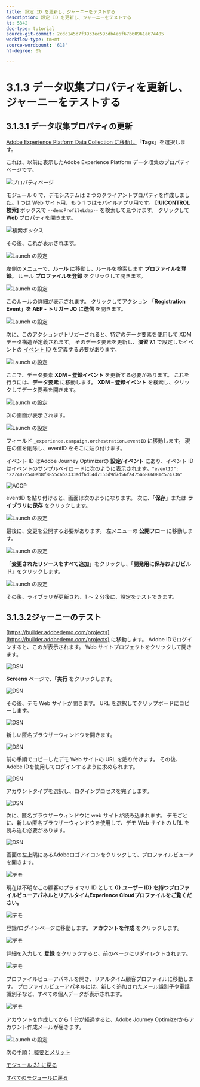 ```yaml
---
title: 設定 ID を更新し、ジャーニーをテストする
description: 設定 ID を更新し、ジャーニーをテストする
kt: 5342
doc-type: tutorial
source-git-commit: 2cdc145d7f3933ec593db4e6f67b60961a674405
workflow-type: tm+mt
source-wordcount: '618'
ht-degree: 0%

---
```


# 3.1.3 データ収集プロパティを更新し、ジャーニーをテストする

## 3.1.3.1 データ収集プロパティの更新

[Adobe Experience Platform Data Collection に移動し ](https://experience.adobe.com/launch/) 「**Tags**」を選択します。

これは、以前に表示したAdobe Experience Platform データ収集のプロパティページです。

![ プロパティページ ](./../../../modules/datacollection/module1.1/images/launch1.png)

モジュール 0 で、デモシステムは 2 つのクライアントプロパティを作成しました。1 つは Web サイト用、もう 1 つはモバイルアプリ用です。 **[!UICONTROL 検索]** ボックスで `--demoProfileLdap--` を検索して見つけます。 クリックして **Web** プロパティを開きます。

![ 検索ボックス ](./../../../modules/datacollection/module1.1/images/property6.png)

その後、これが表示されます。

![Launch の設定 ](./images/rule1.png)

左側のメニューで、**ルール** に移動し、ルールを検索します **プロファイルを登録**。 ルール **プロファイルを登録** をクリックして開きます。

![Launch の設定 ](./images/rule2.png)

このルールの詳細が表示されます。 クリックしてアクション **「Registration Event」を AEP - トリガー JO に送信** を開きます。

![Launch の設定 ](./images/rule3.png)

次に、このアクションがトリガーされると、特定のデータ要素を使用して XDM データ構造が定義されます。 そのデータ要素を更新し、**演習 7.1** で設定したイベントの [ イベント ID](./ex1.md) を定義する必要があります。

![Launch の設定 ](./images/rule4.png)

ここで、データ要素 **XDM – 登録イベント** を更新する必要があります。 これを行うには、**データ要素** に移動します。 **XDM – 登録イベント** を検索し、クリックしてデータ要素を開きます。

![Launch の設定 ](./images/rule5.png)

次の画面が表示されます。

![Launch の設定 ](./images/rule6.png)

フィールド `_experience.campaign.orchestration.eventID` に移動します。 現在の値を削除し、eventID をそこに貼り付けます。

イベント ID はAdobe Journey Optimizerの **設定/イベント** にあり、イベント ID はイベントのサンプルペイロードに次のように表示されます。`"eventID": "227402c540eb8f8855c6b2333adf6d54d7153d9d7d56fa475a6866081c574736"`

![ACOP](./images/payloadeventID.png)

eventID を貼り付けると、画面は次のようになります。 次に、「**保存**」または **ライブラリに保存** をクリックします。

![Launch の設定 ](./images/rule7.png)

最後に、変更を公開する必要があります。 左メニューの **公開フロー** に移動します。

![Launch の設定 ](./images/rule8.png)

「**変更されたリソースをすべて追加**」をクリックし、「**開発用に保存およびビルド**」をクリックします。

![Launch の設定 ](./images/rule9.png)

その後、ライブラリが更新され、1 ～ 2 分後に、設定をテストできます。

## 3.1.3.2ジャーニーのテスト

[https://builder.adobedemo.com/projects](https://builder.adobedemo.com/projects) に移動します。 Adobe IDでログインすると、このが表示されます。 Web サイトプロジェクトをクリックして開きます。

![DSN](./../../../modules/gettingstarted/gettingstarted/images/web8.png)

**Screens** ページで、「**実行** をクリックします。

![DSN](./../../../modules/datacollection/module1.1/images/web2.png)

その後、デモ Web サイトが開きます。 URL を選択してクリップボードにコピーします。

![DSN](./../../../modules/gettingstarted/gettingstarted/images/web3.png)

新しい匿名ブラウザーウィンドウを開きます。

![DSN](./../../../modules/gettingstarted/gettingstarted/images/web4.png)

前の手順でコピーしたデモ Web サイトの URL を貼り付けます。 その後、Adobe IDを使用してログインするように求められます。

![DSN](./../../../modules/gettingstarted/gettingstarted/images/web5.png)

アカウントタイプを選択し、ログインプロセスを完了します。

![DSN](./../../../modules/gettingstarted/gettingstarted/images/web6.png)

次に、匿名ブラウザーウィンドウに web サイトが読み込まれます。 デモごとに、新しい匿名ブラウザーウィンドウを使用して、デモ Web サイトの URL を読み込む必要があります。

![DSN](./../../../modules/gettingstarted/gettingstarted/images/web7.png)

画面の左上隅にあるAdobeロゴアイコンをクリックして、プロファイルビューアを開きます。

![デモ](./../../../modules/datacollection/module1.2/images/pv1.png)

現在は不明なこの顧客のプライマリ ID として **0} ユーザー ID} を持つプロファイルビューアパネルとリアルタイムExperience Cloudプロファイルをご覧ください。**

![デモ](./../../../modules/datacollection/module1.2/images/pv2.png)

登録/ログインページに移動します。 **アカウントを作成** をクリックします。

![デモ](./../../../modules/datacollection/module1.2/images/pv9.png)

詳細を入力して **登録** をクリックすると、前のページにリダイレクトされます。

![デモ](./../../../modules/datacollection/module1.2/images/pv10.png)

プロファイルビューアパネルを開き、リアルタイム顧客プロファイルに移動します。 プロファイルビューアパネルには、新しく追加されたメール識別子や電話識別子など、すべての個人データが表示されます。

![デモ](./../../../modules/datacollection/module1.2/images/pv11.png)

アカウントを作成してから 1 分が経過すると、Adobe Journey Optimizerからアカウント作成メールが届きます。

![Launch の設定 ](./images/email.png)

次の手順：[ 概要とメリット ](./summary.md)

[モジュール 3.1 に戻る](./journey-orchestration-create-account.md)

[すべてのモジュールに戻る](../../../overview.md)
